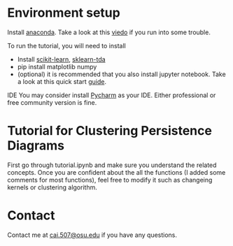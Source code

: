 
# Environment setup
Install [anaconda](https://docs.anaconda.com/anaconda/install/mac-os/). Take a look
at this [viedo](https://www.youtube.com/watch?v=uz6r0id2apA) if you run into some trouble.

To run the tutorial, you will need to install
* Install [scikit-learn](https://scikit-learn.org/stable/install.html), [sklearn-tda](https://github.com/MathieuCarriere/sklearn-tda)
* pip install matplotlib numpy
* (optional) it is recommended that you also install jupyter notebook. Take a look at 
this quick start [guide](https://jupyter-notebook-beginner-guide.readthedocs.io/en/latest/). 

IDE
You may consider install [Pycharm](https://www.jetbrains.com/pycharm/) as your IDE. Either professional or free community version is fine.

# Tutorial for Clustering Persistence Diagrams

First go through tutorial.ipynb and make sure you understand the related concepts. 
Once you are confident about the all the functions (I added some comments for most functions), feel free to modify it such as changeing kernels 
or clustering algorithm.

# Contact
Contact me at cai.507@osu.edu if you have any questions. 